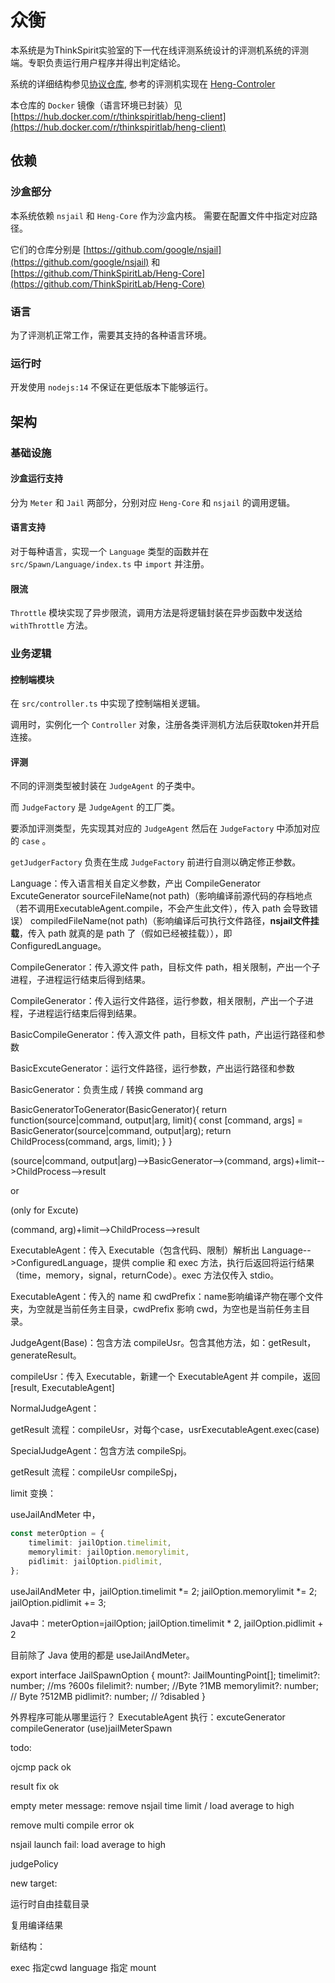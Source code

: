 # 众衡

本系统是为ThinkSpirit实验室的下一代在线评测系统设计的评测机系统的评测端。专职负责运行用户程序并得出判定结论。

系统的详细结构参见[协议仓库](https://github.com/ThinkSpiritLab/Heng-Protocol), 参考的评测机实现在 [Heng-Controler](https://github.com/ThinkSpiritLab/heng-controller)

本仓库的 `Docker` 镜像（语言环境已封装）见 [https://hub.docker.com/r/thinkspiritlab/heng-client](https://hub.docker.com/r/thinkspiritlab/heng-client)

## 依赖

### 沙盒部分

本系统依赖 `nsjail` 和 `Heng-Core` 作为沙盒内核。
需要在配置文件中指定对应路径。

它们的仓库分别是 [https://github.com/google/nsjail](https://github.com/google/nsjail) 和 [https://github.com/ThinkSpiritLab/Heng-Core](https://github.com/ThinkSpiritLab/Heng-Core)

### 语言

为了评测机正常工作，需要其支持的各种语言环境。

### 运行时

开发使用 `nodejs:14` 不保证在更低版本下能够运行。

## 架构

### 基础设施

#### 沙盒运行支持

分为 `Meter` 和 `Jail` 两部分，分别对应 `Heng-Core` 和 `nsjail` 的调用逻辑。

#### 语言支持

对于每种语言，实现一个 `Language` 类型的函数并在 `src/Spawn/Language/index.ts` 中 `import` 并注册。

#### 限流

`Throttle` 模块实现了异步限流，调用方法是将逻辑封装在异步函数中发送给 `withThrottle` 方法。

### 业务逻辑

#### 控制端模块

在 `src/controller.ts` 中实现了控制端相关逻辑。

调用时，实例化一个 `Controller` 对象，注册各类评测机方法后获取token并开启连接。

#### 评测

不同的评测类型被封装在 `JudgeAgent` 的子类中。

而 `JudgeFactory` 是 `JudgeAgent` 的工厂类。

要添加评测类型，先实现其对应的 `JudgeAgent` 然后在 `JudgeFactory` 中添加对应的 `case` 。

`getJudgerFactory` 负责在生成 `JudgeFactory` 前进行自测以确定修正参数。


Language：传入语言相关自定义参数，产出 CompileGenerator ExcuteGenerator sourceFileName(not path)（影响编译前源代码的存档地点（若不调用ExecutableAgent.compile，不会产生此文件），传入 path 会导致错误） compiledFileName(not path)（影响编译后可执行文件路径，**nsjail文件挂载**，传入 path 就真的是 path 了（假如已经被挂载）），即 ConfiguredLanguage。

CompileGenerator：传入源文件 path，目标文件 path，相关限制，产出一个子进程，子进程运行结束后得到结果。

CompileGenerator：传入运行文件路径，运行参数，相关限制，产出一个子进程，子进程运行结束后得到结果。

BasicCompileGenerator：传入源文件 path，目标文件 path，产出运行路径和参数

BasicExcuteGenerator：运行文件路径，运行参数，产出运行路径和参数

BasicGenerator：负责生成 / 转换 command arg

BasicGeneratorToGenerator(BasicGenerator){
    return function(source|command, output|arg, limit){
        const [command, args] = BasicGenerator(source|command, output|arg);
        return ChildProcess(command, args, limit);
    }
}

(source|command, output|arg)-->BasicGenerator-->(command, args)+limit-->ChildProcess-->result

or

(only for Excute)

(command, arg)+limit-->ChildProcess-->result

ExecutableAgent：传入 Executable（包含代码、限制）解析出 Language-->ConfiguredLanguage，提供 complie 和 exec 方法，执行后返回将运行结果（time，memory，signal，returnCode）。exec 方法仅传入 stdio。

ExecutableAgent：传入的 name 和 cwdPrefix：name影响编译产物在哪个文件夹，为空就是当前任务主目录，cwdPrefix 影响 cwd，为空也是当前任务主目录。

JudgeAgent(Base)：包含方法 compileUsr。包含其他方法，如：getResult，generateResult。

compileUsr：传入 Executable，新建一个 ExecutableAgent 并 compile，返回[result, ExecutableAgent]

NormalJudgeAgent：

getResult 流程：compileUsr，对每个case，usrExecutableAgent.exec(case)

SpecialJudgeAgent：包含方法 compileSpj。

getResult 流程：compileUsr compileSpj，


limit 变换：

useJailAndMeter 中，

```ts
const meterOption = {
    timelimit: jailOption.timelimit,
    memorylimit: jailOption.memorylimit,
    pidlimit: jailOption.pidlimit,
};
```

useJailAndMeter 中，jailOption.timelimit *= 2; jailOption.memorylimit *= 2; jailOption.pidlimit += 3;

Java中：meterOption=jailOption; jailOption.timelimit * 2, jailOption.pidlimit + 2

目前除了 Java 使用的都是 useJailAndMeter。


export interface JailSpawnOption {
    mount?: JailMountingPoint[];
    timelimit?: number; //ms ?600s
    filelimit?: number; //Byte ?1MB
    memorylimit?: number; // Byte ?512MB
    pidlimit?: number; // ?disabled
}

外界程序可能从哪里运行？ ExecutableAgent 执行：excuteGenerator compileGenerator (use)jailMeterSpawn

todo:

ojcmp pack ok

result fix ok

empty meter message: remove nsjail time limit / load average to high

remove multi compile error ok

nsjail launch fail: load average to high

judgePolicy



new target:

运行时自由挂载目录

复用编译结果


新结构：


exec 指定cwd language 指定 mount